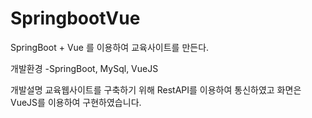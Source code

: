 # SpringbootVue

SpringBoot + Vue 를 이용하여 교육사이트를 만든다.

개발환경
-SpringBoot, MySql, VueJS

개발설명
교육웹사이트를 구축하기 위해
RestAPI를 이용하여 통신하였고 화면은 VueJS를 이용하여 구현하였습니다.